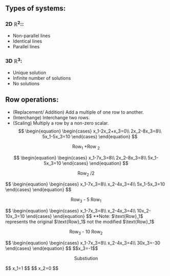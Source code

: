 ## Types of systems:
### 2D $\mathbb{R}^2$::
- Non-parallel lines
- Identical lines
- Parallel lines
### 3D $\mathbb{R}^3$:
- Unique solution
- Infinite number of solutions
- No solutions
## Row operations:
- (Replacement/ Addition) Add a multiple of one row to another.
- (Interchange) Interchange two rows.
- (Scaling) Multiply a row by a non-zero scalar.
$$
\begin{equation}
    \begin{cases}
	x_1-2x_2+x_3=0\\
	2x_2-8x_3=8\\
	5x_1-5x_3=10
    \end{cases}
\end{equation}
$$
<p style="text-align: center;">
Row<sub>1</sub>
+Row
<sub>2</sub>
</p>

$$
\begin{equation}
    \begin{cases}
	x_1-7x_3=8\\
	2x_2-8x_3=8\\
	5x_1-5x_3=10
    \end{cases}
\end{equation}
$$

<p style="text-align: center;">
Row<sub>2</sub>
/2
</p>
$$
\begin{equation}
    \begin{cases}
	x_1-7x_3=8\\
	x_2-4x_3=4\\
	5x_1-5x_3=10
    \end{cases}
\end{equation}
$$
<p style="text-align: center;">
Row<sub>3</sub>
-
5 Row<sub>1</sub>
</p>
$$
\begin{equation}
    \begin{cases}
	x_1-7x_3=8\\
	x_2-4x_3=4\\
	10x_2-10x_3=10
    \end{cases}
\end{equation}
$$
**Note: $\text{Row}_1$ represents the original $\text{Row}_1$ not the modified $\text{Row}_1$ 

<p style="text-align: center;">
Row<sub>3</sub>
-
10 Row<sub>2</sub>
</p>
$$
\begin{equation}
    \begin{cases}
	x_1-7x_3=8\\
	x_2-4x_3=4\\
	30x_3=-30
    \end{cases}
\end{equation}
$$
$$x_3=-1$$
<p style="text-align: center;">
Substiution
</p>
$$
x_1=1 
$$
$$
x_2=0
$$
